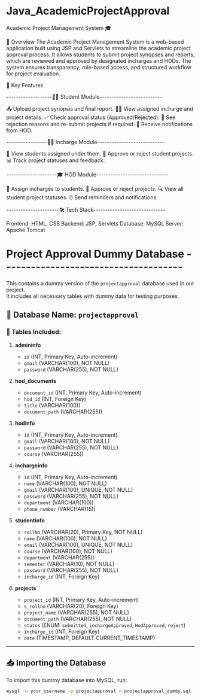 # Java_AcademicProjectApproval
Academic Project Management System 🎓

📌 Overview
The Academic Project Management System is a web-based application built using JSP and Servlets to streamline the academic project approval process. It allows students to submit project synopses and reports, which are reviewed and approved by designated incharges and HODs. The system ensures transparency, role-based access, and structured workflow for project evaluation.

🔹 Key Features

-------------------👨‍🎓 Student Module--------------------------

📤 Upload project synopsis and final report.
👨‍🏫 View assigned incharge and project details.
✅ Check approval status (Approved/Rejected).
📌 See rejection reasons and re-submit projects if required.
🔔 Receive notifications from HOD.

-----------------🧑‍🏫 Incharge Module----------------------------

👀 View students assigned under them.
📝 Approve or reject student projects.
📊 Track project statuses and feedback.

---------------------🎓 HOD Module------------------------------

🎯 Assign incharges to students.
📝 Approve or reject projects.
🔍 View all student project statuses.
⏰ Send reminders and notifications.

----------------------🛠️ Tech Stack------------------------------

Frontend: HTML, CSS
Backend: JSP, Servlets
Database: MySQL
Server: Apache Tomcat


# Project Approval Dummy Database -------------------------------------

This contains a dummy version of the `projectapproval` database used in our project.  
It includes all necessary tables with dummy data for testing purposes.

## 📌 Database Name: `projectapproval`

### 📂 Tables Included:
1. **admininfo**  
   - `id` (INT, Primary Key, Auto-increment)  
   - `gmail` (VARCHAR(100), NOT NULL)  
   - `password` (VARCHAR(255), NOT NULL)  

2. **hod_documents**  
   - `document_id` (INT, Primary Key, Auto-increment)  
   - `hod_id` (INT, Foreign Key)  
   - `title` (VARCHAR(100))  
   - `document_path` (VARCHAR(255))  

3. **hodinfo**  
   - `id` (INT, Primary Key, Auto-increment)  
   - `gmail` (VARCHAR(100), NOT NULL)  
   - `password` (VARCHAR(255), NOT NULL)  
   - `course` (VARCHAR(255))  

4. **inchargeinfo**  
   - `id` (INT, Primary Key, Auto-increment)  
   - `name` (VARCHAR(100), NOT NULL)  
   - `gmail` (VARCHAR(100), UNIQUE, NOT NULL)  
   - `password` (VARCHAR(255), NOT NULL)  
   - `department` (VARCHAR(100))  
   - `phone_number` (VARCHAR(15))  

5. **studentinfo**  
   - `rollNo` (VARCHAR(20), Primary Key, NOT NULL)  
   - `name` (VARCHAR(100), NOT NULL)  
   - `email` (VARCHAR(100), UNIQUE, NOT NULL)  
   - `course` (VARCHAR(100), NOT NULL)  
   - `department` (VARCHAR(255))  
   - `semester` (VARCHAR(10), NOT NULL)  
   - `password` (VARCHAR(255), NOT NULL)  
   - `incharge_id` (INT, Foreign Key)  

6. **projects**  
   - `project_id` (INT, Primary Key, Auto-increment)  
   - `s_rollno` (VARCHAR(20), Foreign Key)  
   - `project_name` (VARCHAR(255), NOT NULL)  
   - `document_path` (VARCHAR(255), NOT NULL)  
   - `status` (ENUM: `submitted`, `inchargeApproved`, `HodApproved`, `reject`)  
   - `incharge_id` (INT, Foreign Key)  
   - `date` (TIMESTAMP, DEFAULT CURRENT_TIMESTAMP)  

---

## 📥 Importing the Database  
To import this dummy database into MySQL, run:

```sh
mysql -u your_username -p projectapproval < projectapproval_dummy.sql
